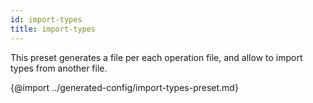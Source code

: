 ```yaml
---
id: import-types
title: import-types
---
```


This preset generates a file per each operation file, and allow to import types from another file.

{@import ../generated-config/import-types-preset.md}
